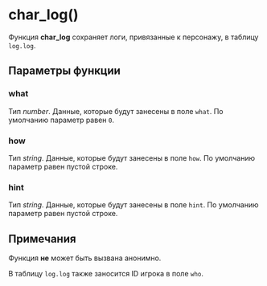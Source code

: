 # char_log()
Функция **char_log** сохраняет логи, привязанные к персонажу, в таблицу `log.log`.

## Параметры функции
### what
Тип *number*. Данные, которые будут занесены в поле `what`. По умолчанию параметр равен `0`.

### how
Тип *string*. Данные, которые будут занесены в поле `how`. По умолчанию параметр равен пустой строке.

### hint
Тип *string*. Данные, которые будут занесены в поле `hint`. По умолчанию параметр равен пустой строке.

## Примечания
Функция **не** может быть вызвана анонимно.

В таблицу `log.log` также заносится ID игрока в поле `who`.